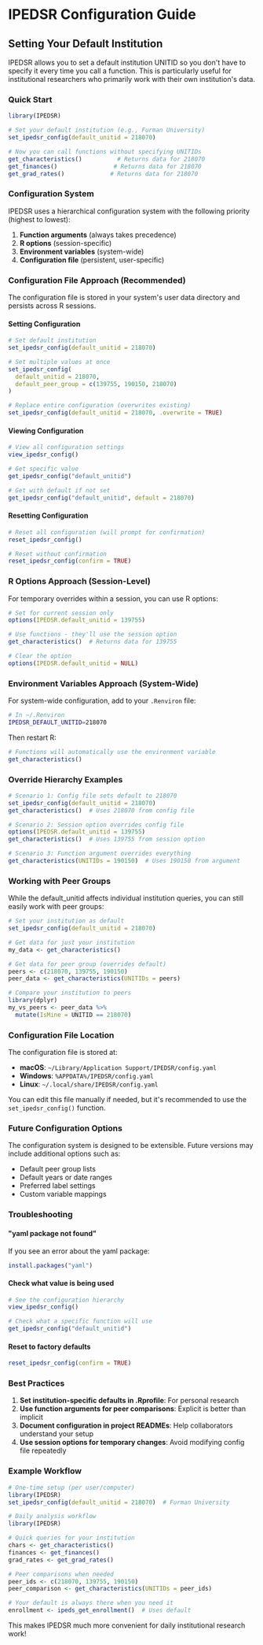 # IPEDSR Configuration Guide

## Setting Your Default Institution

IPEDSR allows you to set a default institution UNITID so you don't have to specify it every time you call a function. This is particularly useful for institutional researchers who primarily work with their own institution's data.

### Quick Start

```r
library(IPEDSR)

# Set your default institution (e.g., Furman University)
set_ipedsr_config(default_unitid = 218070)

# Now you can call functions without specifying UNITIDs
get_characteristics()          # Returns data for 218070
get_finances()                # Returns data for 218070
get_grad_rates()             # Returns data for 218070
```

### Configuration System

IPEDSR uses a hierarchical configuration system with the following priority (highest to lowest):

1. **Function arguments** (always takes precedence)
2. **R options** (session-specific)
3. **Environment variables** (system-wide)
4. **Configuration file** (persistent, user-specific)

### Configuration File Approach (Recommended)

The configuration file is stored in your system's user data directory and persists across R sessions.

#### Setting Configuration

```r
# Set default institution
set_ipedsr_config(default_unitid = 218070)

# Set multiple values at once
set_ipedsr_config(
  default_unitid = 218070,
  default_peer_group = c(139755, 190150, 218070)
)

# Replace entire configuration (overwrites existing)
set_ipedsr_config(default_unitid = 218070, .overwrite = TRUE)
```

#### Viewing Configuration

```r
# View all configuration settings
view_ipedsr_config()

# Get specific value
get_ipedsr_config("default_unitid")

# Get with default if not set
get_ipedsr_config("default_unitid", default = 218070)
```

#### Resetting Configuration

```r
# Reset all configuration (will prompt for confirmation)
reset_ipedsr_config()

# Reset without confirmation
reset_ipedsr_config(confirm = TRUE)
```

### R Options Approach (Session-Level)

For temporary overrides within a session, you can use R options:

```r
# Set for current session only
options(IPEDSR.default_unitid = 139755)

# Use functions - they'll use the session option
get_characteristics()  # Returns data for 139755

# Clear the option
options(IPEDSR.default_unitid = NULL)
```

### Environment Variables Approach (System-Wide)

For system-wide configuration, add to your `.Renviron` file:

```bash
# In ~/.Renviron
IPEDSR_DEFAULT_UNITID=218070
```

Then restart R:

```r
# Functions will automatically use the environment variable
get_characteristics()
```

### Override Hierarchy Examples

```r
# Scenario 1: Config file sets default to 218070
set_ipedsr_config(default_unitid = 218070)
get_characteristics()  # Uses 218070 from config file

# Scenario 2: Session option overrides config file
options(IPEDSR.default_unitid = 139755)
get_characteristics()  # Uses 139755 from session option

# Scenario 3: Function argument overrides everything
get_characteristics(UNITIDs = 190150)  # Uses 190150 from argument
```

### Working with Peer Groups

While the default_unitid affects individual institution queries, you can still easily work with peer groups:

```r
# Set your institution as default
set_ipedsr_config(default_unitid = 218070)

# Get data for just your institution
my_data <- get_characteristics()

# Get data for peer group (overrides default)
peers <- c(218070, 139755, 190150)
peer_data <- get_characteristics(UNITIDs = peers)

# Compare your institution to peers
library(dplyr)
my_vs_peers <- peer_data %>%
  mutate(IsMine = UNITID == 218070)
```

### Configuration File Location

The configuration file is stored at:

- **macOS**: `~/Library/Application Support/IPEDSR/config.yaml`
- **Windows**: `%APPDATA%/IPEDSR/config.yaml`
- **Linux**: `~/.local/share/IPEDSR/config.yaml`

You can edit this file manually if needed, but it's recommended to use the `set_ipedsr_config()` function.

### Future Configuration Options

The configuration system is designed to be extensible. Future versions may include additional options such as:

- Default peer group lists
- Default years or date ranges
- Preferred label settings
- Custom variable mappings

### Troubleshooting

#### "yaml package not found"

If you see an error about the yaml package:

```r
install.packages("yaml")
```

#### Check what value is being used

```r
# See the configuration hierarchy
view_ipedsr_config()

# Check what a specific function will use
get_ipedsr_config("default_unitid")
```

#### Reset to factory defaults

```r
reset_ipedsr_config(confirm = TRUE)
```

### Best Practices

1. **Set institution-specific defaults in .Rprofile**: For personal research
2. **Use function arguments for peer comparisons**: Explicit is better than implicit
3. **Document configuration in project READMEs**: Help collaborators understand your setup
4. **Use session options for temporary changes**: Avoid modifying config file repeatedly

### Example Workflow

```r
# One-time setup (per user/computer)
library(IPEDSR)
set_ipedsr_config(default_unitid = 218070)  # Furman University

# Daily analysis workflow
library(IPEDSR)

# Quick queries for your institution
chars <- get_characteristics()
finances <- get_finances()
grad_rates <- get_grad_rates()

# Peer comparisons when needed
peer_ids <- c(218070, 139755, 190150)
peer_comparison <- get_characteristics(UNITIDs = peer_ids)

# Your default is always there when you need it
enrollment <- ipeds_get_enrollment()  # Uses default
```

This makes IPEDSR much more convenient for daily institutional research work!
